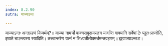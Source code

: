 ```yaml
---
index: 8.2.90
sutra: याज्याऽन्तः

---
```

याज्याऽन्तः अन्तग्रहणं किमर्थम्?॥ याज्या नामर्चो वाक्यसमुदायस्तत्र यावन्ति वाक्यानि सर्वेषां टेः प्लुतः प्राप्नोति, इष्यते चाऽन्त्यस्य स्यादिति। तच्चान्तरेण यत्नं न सिध्यतीत्येवमर्थमन्तग्रहणम्॥ झ्र्याज्याऽन्तःट।